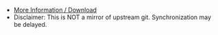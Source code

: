 - [More Information / Download](../../subfiles/about.bcma.md)
- Disclaimer: This is NOT a mirror of upstream git. Synchronization may be delayed.